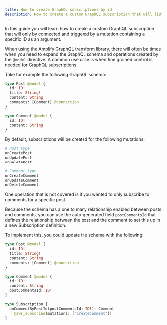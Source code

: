 ```yaml
---
title: How to create GraphQL subscriptions by id
description: How to create a custom GraphQL subscription that will listen by id
---
```


In this guide you will learn how to create a custom GraphQL subscription that will only by connected and triggered by a mutation containing a specific ID as an argument.

When using the Amplify GraphQL transform library, there will often be times when you need to expand the GraphQL schema and operations created by the `@model` directive. A common use case is when fine grained control is needed for GraphQL subscriptions.

Take for example the following GraphQL schema:

```graphql
type Post @model {
  id: ID!
  title: String!
  content: String
  comments: [Comment] @connection
}

type Comment @model {
  id: ID!
  content: String
}
```

By default, subscriptions will be created for the following mutations:

```graphql
# Post type
onCreatePost
onUpdatePost
onDeletePost

# Comment type
onCreateComment
onUpdateComment
onDeleteComment
```

One operation that is not covered is if you wanted to only subscribe to comments for a specific post.

Because the schema has a one to many relationship enabled between posts and comments, you can use the auto-generated field `postCommentsId` that defines the relationship between the post and the comment to set this up in a new Subscription definition.

To implement this, you could update the schema with the following:

```graphql
type Post @model {
  id: ID!
  title: String!
  content: String
  comments: [Comment] @connection
}

type Comment @model {
  id: ID!
  content: String
  postCommentsId: ID!
}

type Subscription {
  onCommentByPostId(postCommentsId: ID!): Comment
    @aws_subscribe(mutations: ["createComment"])
}

```

<inline-fragment platform="ios" src="~/guides/api-graphql/fragments/ios/subscriptions-by-id.md"></inline-fragment> <inline-fragment platform="js" src="~/guides/api-graphql/fragments/js/subscriptions-by-id.md"></inline-fragment> <inline-fragment platform="android" src="~/guides/api-graphql/fragments/android/subscriptions-by-id.md"></inline-fragment>